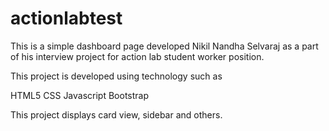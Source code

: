# actionlabtest

This is a simple dashboard page developed Nikil Nandha Selvaraj as a part of his interview project for action lab student worker position.

This project is developed using technology such as

HTML5
CSS
Javascript
Bootstrap

This project displays card view, sidebar and others.

